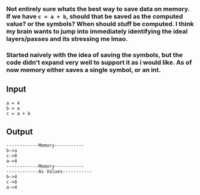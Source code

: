### Not entirely sure whats the best way to save data on memory. If we have `c = a + b`, should that be saved as the computed value? or the symbols? When should stuff be computed. I think my brain wants to jump into immediately identifying the ideal layers/passes and its stressing me lmao.

### Started naively with the idea of saving the symbols, but the code didn't expand very well to support it as i would like. As of now memory either saves a single symbol, or an int.

## Input

```
a = 4
b = a
c = a + b
```

## Output

```
------------Memory-----------
b->a
c->8
a->4
------------Memory-----------
------------As Values-----------
b->4
c->8
a->4
```
